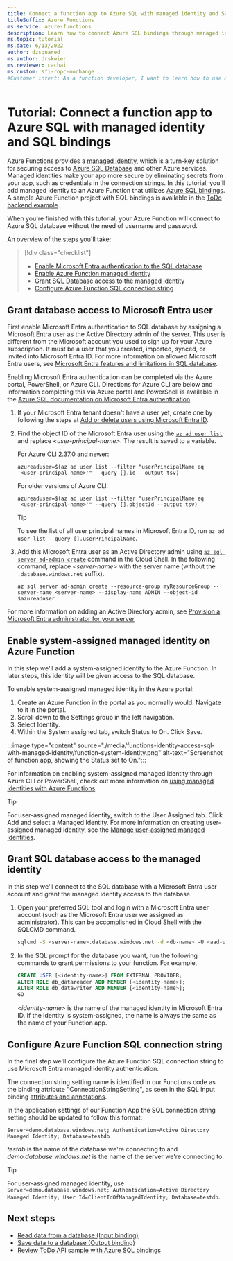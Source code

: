 ```yaml
---
title: Connect a function app to Azure SQL with managed identity and SQL bindings
titleSuffix: Azure Functions
ms.service: azure-functions
description: Learn how to connect Azure SQL bindings through managed identity.
ms.topic: tutorial
ms.date: 6/13/2022
author: dzsquared
ms.author: drskwier
ms.reviewer: cachai
ms.custom: sfi-ropc-nochange
#Customer intent: As a function developer, I want to learn how to use managed identities so that I can avoid having to handle connection strings in my application settings.
---
```


# Tutorial: Connect a function app to Azure SQL with managed identity and SQL bindings

Azure Functions provides a [managed identity](../active-directory/managed-identities-azure-resources/overview.md), which is a turn-key solution for securing access to [Azure SQL Database](/azure/sql-database/) and other Azure services. Managed identities make your app more secure by eliminating secrets from your app, such as credentials in the connection strings. In this tutorial, you'll add managed identity to an Azure Function that utilizes [Azure SQL bindings](./functions-bindings-azure-sql.md).  A sample Azure Function project with SQL bindings is available in the [ToDo backend example](/samples/azure-samples/azure-sql-binding-func-dotnet-todo/todo-backend-dotnet-azure-sql-bindings-azure-functions/).


When you're finished with this tutorial, your Azure Function will connect to Azure SQL database without the need of username and password.

An overview of the steps you'll take:

> [!div class="checklist"]
> * [Enable Microsoft Entra authentication to the SQL database](#grant-database-access-to-azure-ad-user)
> * [Enable Azure Function managed identity](#enable-system-assigned-managed-identity-on-azure-function)
> * [Grant SQL Database access to the managed identity](#grant-sql-database-access-to-the-managed-identity)
> * [Configure Azure Function SQL connection string](#configure-azure-function-sql-connection-string)


<a name='grant-database-access-to-azure-ad-user'></a>

## Grant database access to Microsoft Entra user

First enable Microsoft Entra authentication to SQL database by assigning a Microsoft Entra user as the Active Directory admin of the server. This user is different from the Microsoft account you used to sign up for your Azure subscription. It must be a user that you created, imported, synced, or invited into Microsoft Entra ID. For more information on allowed Microsoft Entra users, see [Microsoft Entra features and limitations in SQL database](/azure/azure-sql/database/authentication-aad-overview#azure-ad-features-and-limitations).

Enabling Microsoft Entra authentication can be completed via the Azure portal, PowerShell, or Azure CLI.  Directions for Azure CLI are below and information completing this via Azure portal and PowerShell is available in the [Azure SQL documentation on Microsoft Entra authentication](/azure/azure-sql/database/authentication-aad-configure).

1. If your Microsoft Entra tenant doesn't have a user yet, create one by following the steps at [Add or delete users using Microsoft Entra ID](../active-directory/fundamentals/add-users-azure-active-directory.md).

1. Find the object ID of the Microsoft Entra user using the [`az ad user list`](/cli/azure/ad/user#az-ad-user-list) and replace *\<user-principal-name>*. The result is saved to a variable.

    For Azure CLI 2.37.0 and newer:

    ```azurecli-interactive
    azureaduser=$(az ad user list --filter "userPrincipalName eq '<user-principal-name>'" --query [].id --output tsv)
    ```

    For older versions of Azure CLI:

    ```azurecli-interactive
    azureaduser=$(az ad user list --filter "userPrincipalName eq '<user-principal-name>'" --query [].objectId --output tsv)
    ```

    > [!TIP]
    > To see the list of all user principal names in Microsoft Entra ID, run `az ad user list --query [].userPrincipalName`.
    >

1. Add this Microsoft Entra user as an Active Directory admin using [`az sql server ad-admin create`](/cli/azure/sql/server/ad-admin#az-sql-server-ad-admin-create) command in the Cloud Shell. In the following command, replace *\<server-name>* with the server name (without the `.database.windows.net` suffix).

    ```azurecli-interactive
    az sql server ad-admin create --resource-group myResourceGroup --server-name <server-name> --display-name ADMIN --object-id $azureaduser
    ```

For more information on adding an Active Directory admin, see [Provision a Microsoft Entra administrator for your server](/azure/azure-sql/database/authentication-aad-configure#provision-azure-ad-admin-sql-database)



## Enable system-assigned managed identity on Azure Function

In this step we'll add a system-assigned identity to the Azure Function.  In later steps, this identity will be given access to the SQL database.

To enable system-assigned managed identity in the Azure portal:

1. Create an Azure Function in the portal as you normally would. Navigate to it in the portal.
1. Scroll down to the Settings group in the left navigation.
1. Select Identity.
1. Within the System assigned tab, switch Status to On. Click Save.

:::image type="content" source="./media/functions-identity-access-sql-with-managed-identity/function-system-identity.png" alt-text="Screenshot of function app, showing the Status set to On.":::


For information on enabling system-assigned managed identity through Azure CLI or PowerShell, check out more information on [using managed identities with Azure Functions](../app-service/overview-managed-identity.md?tabs=dotnet&toc=%2fazure%2fazure-functions%2ftoc.json#add-a-system-assigned-identity).

> [!TIP]
> For user-assigned managed identity, switch to the User Assigned tab. Click Add and select a Managed Identity. For more information on creating user-assigned managed identity, see the [Manage user-assigned managed identities](../active-directory/managed-identities-azure-resources/how-manage-user-assigned-managed-identities.md).
 

## Grant SQL database access to the managed identity

In this step we'll connect to the SQL database with a Microsoft Entra user account and grant the managed identity access to the database.

1. Open your preferred SQL tool and login with a Microsoft Entra user account (such as the Microsoft Entra user we assigned as administrator).  This can be accomplished in Cloud Shell with the SQLCMD command.

    ```bash
    sqlcmd -S <server-name>.database.windows.net -d <db-name> -U <aad-user-name> -P "<aad-password>" -G -l 30
    ```

1. In the SQL prompt for the database you want, run the following commands to grant permissions to your function. For example, 

    ```sql
    CREATE USER [<identity-name>] FROM EXTERNAL PROVIDER;
    ALTER ROLE db_datareader ADD MEMBER [<identity-name>];
    ALTER ROLE db_datawriter ADD MEMBER [<identity-name>];
    GO
    ```

    *\<identity-name>* is the name of the managed identity in Microsoft Entra ID. If the identity is system-assigned, the name is always the same as the name of your Function app.


## Configure Azure Function SQL connection string

In the final step we'll configure the Azure Function SQL connection string to use Microsoft Entra managed identity authentication.

The connection string setting name is identified in our Functions code as the binding attribute "ConnectionStringSetting", as seen in the SQL input binding [attributes and annotations](./functions-bindings-azure-sql-input.md?pivots=programming-language-csharp#attributes). 

In the application settings of our Function App the SQL connection string setting should be updated to follow this format:

`Server=demo.database.windows.net; Authentication=Active Directory Managed Identity; Database=testdb`

*testdb* is the name of the database we're connecting to and *demo.database.windows.net* is the name of the server we're connecting to.

>[!TIP]
>For user-assigned managed identity, use `Server=demo.database.windows.net; Authentication=Active Directory Managed Identity; User Id=ClientIdOfManagedIdentity; Database=testdb`.

## Next steps

- [Read data from a database (Input binding)](./functions-bindings-azure-sql-input.md)
- [Save data to a database (Output binding)](./functions-bindings-azure-sql-output.md)
- [Review ToDo API sample with Azure SQL bindings](/samples/azure-samples/azure-sql-binding-func-dotnet-todo/todo-backend-dotnet-azure-sql-bindings-azure-functions/)
